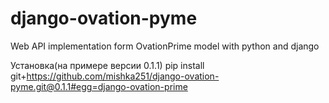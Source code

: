 # django-ovation-pyme
Web API implementation form OvationPrime model with python and django

Установка(на примере версии 0.1.1)
pip install git+https://github.com/mishka251/django-ovation-pyme.git@0.1.1#egg=django-ovation-prime
